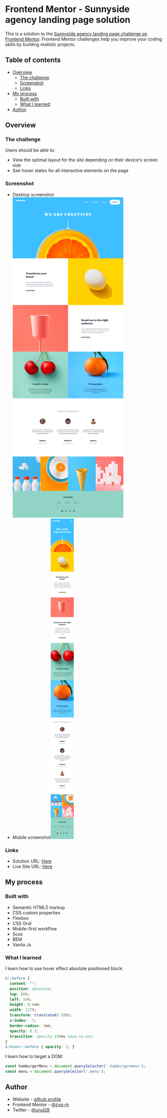 # Frontend Mentor - Sunnyside agency landing page solution

This is a solution to the [Sunnyside agency landing page challenge on Frontend Mentor](https://www.frontendmentor.io/challenges/sunnyside-agency-landing-page-7yVs3B6ef). Frontend Mentor challenges help you improve your coding skills by building realistic projects.

## Table of contents

- [Overview](#overview)
  - [The challenge](#the-challenge)
  - [Screenshot](#screenshot)
  - [Links](#links)
- [My process](#my-process)
  - [Built with](#built-with)
  - [What I learned](#what-i-learned)
- [Author](#author)

## Overview

### The challenge

Users should be able to:

- View the optimal layout for the site depending on their device's screen size
- See hover states for all interactive elements on the page

### Screenshot

- Desktop screenshot![desktop ss](./images/ss/desktop-ss.png)
- Mobile screenshot![mobile ss](./images/ss/mobile-ss.png)

### Links

- Solution URL: [Here](https://github.com/zyq-m/sunnyside-landpage)
- Live Site URL: [Here](https://zyq-m.github.io/sunnyside-landpage/)

## My process

### Built with

- Semantic HTML5 markup
- CSS custom properties
- Flexbox
- CSS Grid
- Mobile-first workflow
- Scss
- BEM
- Vanila Js

### What I learned

I learn how to use hover effect absolute positioned block:

```css
&::before {
  content: "";
  position: absolute;
  top: 60%;
  left: 50%;
  height: 0.6em;
  width: 117%;
  transform: translateX(-50%);
  z-index: -1;
  border-radius: 3em;
  opacity: 0.3;
  transition: opacity 250ms ease-in-out;
}
&:hover::before { opacity: 1; }
```

I learn how to target a DOM:

```js
const hamburgerMenu = document.querySelector('.hamburgermenu');
const menu = document.querySelector('.menu');
```

## Author

- Website - [github profile](https://github.com/zyq-m)
- Frontend Mentor - [@zyq-m](https://www.frontendmentor.io/profile/zyq-m)
- Twitter - [@unul28](https://www.twitter.com/unul28)
